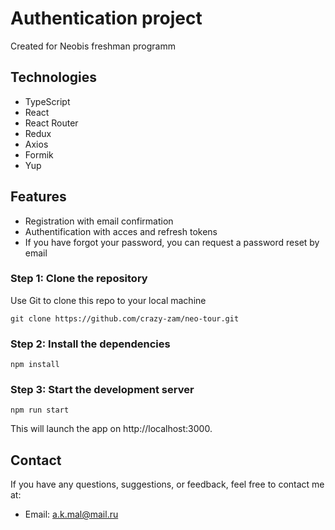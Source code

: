 # Authentication project

Created for Neobis freshman programm

## Technologies

- TypeScript
- React
- React Router
- Redux
- Axios
- Formik
- Yup

## Features

- Registration with email confirmation
- Authentification with acces and refresh tokens
- If you have forgot your password, you can request a password reset by email

### Step 1: Clone the repository

Use Git to clone this repo to your local machine

```
git clone https://github.com/crazy-zam/neo-tour.git
```

### Step 2: Install the dependencies

```
npm install
```

### Step 3: Start the development server

```
npm run start
```

This will launch the app on http://localhost:3000.

## Contact

If you have any questions, suggestions, or feedback, feel free to contact me at:

- Email: a.k.mal@mail.ru
